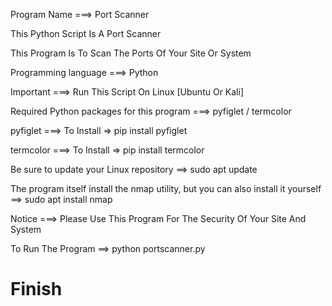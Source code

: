 Program Name ===> Port Scanner

This Python Script Is A Port Scanner

This Program Is To Scan The Ports Of Your Site Or System 

Programming language ===> Python

Important ===> Run This Script On Linux [Ubuntu Or Kali]

Required Python packages for this program ===> pyfiglet / termcolor

pyfiglet  ===> To Install => pip install pyfiglet 

termcolor ===> To Install => pip install termcolor

Be sure to update your Linux repository ==> 
sudo apt update 

The program itself install the nmap utility, but you can also install it yourself  ==> 
sudo apt install nmap 

Notice ===> Please Use This Program For The Security Of Your Site And System

To Run The Program ==> python portscanner.py

# Finish 
